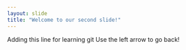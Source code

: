 ```yaml
---
layout: slide
title: "Welcome to our second slide!"
---
```

Adding this line for learning git
Use the left arrow to go back!
